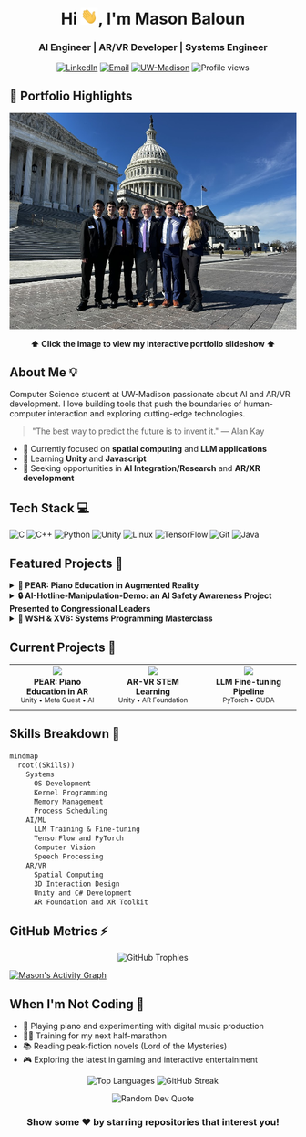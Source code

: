 <h1 align="center">Hi <img src="https://raw.githubusercontent.com/ABSphreak/ABSphreak/master/gifs/Hi.gif" width="30px">, I'm Mason Baloun</h1>
<h3 align="center">AI Engineer | AR/VR Developer | Systems Engineer</h3>

<p align="center">
  <a href="https://linkedin.com/in/masonbaloun"><img src="https://img.shields.io/badge/-masonbaloun-0077B5?style=flat-square&logo=LinkedIn&logoColor=white" alt="LinkedIn"/></a>
  <a href="mailto:mbaloun@wisc.edu"><img src="https://img.shields.io/badge/-mbaloun@wisc.edu-c14438?style=flat-square&logo=Gmail&logoColor=white" alt="Email"/></a>
  <a href="https://www.cs.wisc.edu/"><img src="https://img.shields.io/badge/UW_Madison-CS-red?style=flat-square" alt="UW-Madison"/></a>
  <img src="https://komarev.com/ghpvc/?username=Mason-Baloun&color=blueviolet&style=flat-square" alt="Profile views" />
</p>

## 📸 Portfolio Highlights

<div align="center">
  <a href="https://mason-baloun.github.io/portfolio-slideshow/" target="_blank">
    <img src="https://raw.githubusercontent.com/Mason-Baloun/Mason-Baloun/main/Portfolio-Assets/image1.jpg" width="800px" alt="Portfolio Slideshow - Click to view interactive version">
  </a>
  <p><b>⬆️ Click the image to view my interactive portfolio slideshow ⬆️</b></p>
</div>

## About Me 💡

Computer Science student at UW-Madison passionate about AI and AR/VR development. I love building tools that push the boundaries of human-computer interaction and exploring cutting-edge technologies.

> "The best way to predict the future is to invent it." — Alan Kay

- 🔭 Currently focused on **spatial computing** and **LLM applications**
- 🌱 Learning **Unity** and **Javascript**
- 💼 Seeking opportunities in **AI Integration/Research** and **AR/XR development**

## Tech Stack 💻

![C](https://img.shields.io/badge/-C-00599C?style=flat-square&logo=c)
![C++](https://img.shields.io/badge/-C++-00599C?style=flat-square&logo=c%2B%2B)
![Python](https://img.shields.io/badge/-Python-3776AB?style=flat-square&logo=Python&logoColor=white)
![Unity](https://img.shields.io/badge/-Unity-000000?style=flat-square&logo=unity)
![Linux](https://img.shields.io/badge/-Linux-FCC624?style=flat-square&logo=linux&logoColor=black)
![TensorFlow](https://img.shields.io/badge/-TensorFlow-FF6F00?style=flat-square&logo=tensorflow&logoColor=white)
![Git](https://img.shields.io/badge/-Git-F05032?style=flat-square&logo=git&logoColor=white)
![Java](https://img.shields.io/badge/-Java-007396?style=flat-square&logo=java&logoColor=white)

## Featured Projects 🚀

<details>
<summary><b>🎹 PEAR: Piano Education in Augmented Reality</b></summary>
<br>
<b>Problem:</b> Traditional piano learning is expensive, inaccessible, and progress is slow<br>
<b>Solution:</b> AR platform with real-time feedback and AI-powered instruction<br>
<b>Tech:</b> Unity, Meta Quest 3, Gemini/LLMs<br>
<b>Impact:</b> UW-Madison's Spring 2024 Tech Exploration Lab Demo (Sponsored by google); Creating pathway for affordable music education
</details>

<details>
<summary><b>🔒 AI-Hotline-Manipulation-Demo: an AI Safety Awareness Project Presented to Congressional Leaders</b></summary>
<br>
<b>Problem:</b> Emergency services vulnerable to AI voice models that mimic emotional speech<br>
<b>Solution:</b> Demonstrated vulnerability vectors and proposed countermeasures<br>
<b>Tech:</b> Python, Voice Synthesis, Policy Research<br>
<b>Recognition:</b> Presented to Congressional leaders at CAIP's inaugural Demo Day<br>
<b>Demo:</b> <a href="https://www.loom.com/share/c6a439080a224d848b247dd2085b9668"><img src="https://img.shields.io/badge/Watch-Demo-5CCCE0?style=flat-square&logo=loom" /></a>
</details>

<details>
<summary><b>🐧 WSH & XV6: Systems Programming Masterclass</b></summary>
<br>
<b>Challenge:</b> Building robust, efficient systems software from scratch<br>
<b>Achievements:</b>
<ul>
  <li>Implemented Unix shell with piping, variable substitution, and environment handling</li>
  <li>Extended XV6 kernel with custom system calls and process state tracking</li>
  <li>Optimized for performance while maintaining POSIX compliance</li>
</ul>
<b>Tech:</b> C, Assembly, Linux/XV6
</details>

## Current Projects 🔬

<div align="center">
<table border="0">
<tr>
    <td width="33%" align="center">
        <img src="https://img.icons8.com/fluency/96/piano.png" width="50px"><br>
        <strong>PEAR: Piano Education in AR</strong><br>
        <sup>Unity • Meta Quest • AI</sup>
    </td>
    <td width="33%" align="center">
        <img src="https://img.icons8.com/fluency/96/virtual-reality.png" width="50px"><br>
        <strong>AR-VR STEM Learning</strong><br>
        <sup>Unity • AR Foundation</sup>
    </td>
    <td width="33%" align="center">
        <img src="https://img.icons8.com/fluency/96/artificial-intelligence.png" width="50px"><br>
        <strong>LLM Fine-tuning Pipeline</strong><br>
        <sup>PyTorch • CUDA</sup>
    </td>
</tr>
</table>
</div>

## Skills Breakdown 🧠

```mermaid
mindmap
  root((Skills))
    Systems
      OS Development
      Kernel Programming
      Memory Management
      Process Scheduling
    AI/ML
      LLM Training & Fine-tuning
      TensorFlow and PyTorch
      Computer Vision
      Speech Processing
    AR/VR
      Spatial Computing
      3D Interaction Design
      Unity and C# Development
      AR Foundation and XR Toolkit
```


## GitHub Metrics ⚡

<p align="center">
  <img src="https://github-profile-trophy.vercel.app/?username=Mason-Baloun&theme=tokyonight&no-frame=true&row=1&column=7" alt="GitHub Trophies" />
</p>

<!-- GitHub Activity Graph -->
<a href="https://github.com/ashutosh00710/github-readme-activity-graph">
  <img alt="Mason's Activity Graph" src="https://github-readme-activity-graph.vercel.app/graph?username=Mason-Baloun&theme=tokyo-night&hide_border=true" />
</a>

## When I'm Not Coding 🌱

- 🎹 Playing piano and experimenting with digital music production
- 🏃‍♂️ Training for my next half-marathon
- 📚 Reading peak-fiction novels (Lord of the Mysteries)
- 🎮 Exploring the latest in gaming and interactive entertainment

<div align="center">
  <img src="https://github-readme-stats.vercel.app/api/top-langs/?username=Mason-Baloun&layout=compact&theme=tokyonight&hide_border=true" alt="Top Languages" />
  <img src="https://github-readme-streak-stats.herokuapp.com/?user=Mason-Baloun&theme=tokyonight&hide_border=true" alt="GitHub Streak" />
</div>

<!-- Dynamic Quote - Updates Daily -->
<p align="center">
  <img src="https://quotes-github-readme.vercel.app/api?type=horizontal&theme=tokyonight" alt="Random Dev Quote" />
</p>

<div align="center">
  
  ### Show some ❤️ by starring repositories that interest you!
  
</div>
